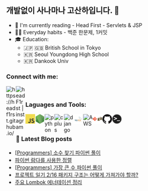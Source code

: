 ## 개발없이 사나마나 고산하입니다. 👋
- 📖 I'm currently reading - Head First - Servlets & JSP
- 🏃‍♂️ Everyday habits - 백준 한문제, 1커밋
- 🎓 Education: 
    - 🇯🇵 🇬🇧 British School in Tokyo
    - 🇰🇷 Seoul Youngdong High School
    - 🇰🇷 Dankook Univ

### Connect with me:

[<img align = "left" alt ="https://headf1rst.github.io/" width="26px" src="https://icon-library.com/images/blogging-icon/blogging-icon-27.jpg" />][website]
[<img align = "left" alt ="headF1rst | instagram" width="26px" src="https://user-images.githubusercontent.com/55884834/141100586-724cc663-76ce-4e55-8b35-c7bca297f3e2.png">][instagram]

<br />

### Laguages and Tools:


<img align = "left" alt ="javascript" width="26px" src="https://raw.githubusercontent.com/github/explore/80688e429a7d4ef2fca1e82350fe8e3517d3494d/topics/javascript/javascript.png" />
<img align = "left" alt ="node" width="26px" src="https://raw.githubusercontent.com/github/explore/80688e429a7d4ef2fca1e82350fe8e3517d3494d/topics/nodejs/nodejs.png" />
<img align = "left" alt ="python" width="26px" src="https://upload.wikimedia.org/wikipedia/commons/thumb/c/c3/Python-logo-notext.svg/600px-Python-logo-notext.svg.png" />

<img align = "left" alt ="cplus" width="26px" src="https://blog.kakaocdn.net/dn/CjKEy/btqMvLhM42U/qClHrhlfmx2zmixCU56WC1/img.png" />
<img align = "left" alt ="django" width="26px" src="https://blog.kakaocdn.net/dn/cVaSOX/btqD9jVw36X/jHpIEqn2EAk7xdKMMmpEP0/img.png" />

<img align = "left" alt ="mySql" width="26px" src="https://raw.githubusercontent.com/github/explore/80688e429a7d4ef2fca1e82350fe8e3517d3494d/topics/mysql/mysql.png" />
<img align = "left" alt ="AWS" width="26px" src="https://upload.wikimedia.org/wikipedia/commons/thumb/9/93/Amazon_Web_Services_Logo.svg/1200px-Amazon_Web_Services_Logo.svg.png" />
<img align = "left" alt ="git" width="26px" src="https://raw.githubusercontent.com/github/explore/80688e429a7d4ef2fca1e82350fe8e3517d3494d/topics/git/git.png" />
<img align = "left" alt ="github" width="26px" src="https://raw.githubusercontent.com/github/explore/78df643247d429f6cc873026c0622819ad797942/topics/github/github.png" />
<img align = "left" alt ="shell" width="26px" src="https://raw.githubusercontent.com/github/explore/80688e429a7d4ef2fca1e82350fe8e3517d3494d/topics/terminal/terminal.png" />

<br />
<br />

### 📕  Latest Blog posts
<!-- BLOG-POST-LIST:START -->
- [[Programmers] 소수 찾기 파이썬 풀이](https://headf1rst.github.io/%EC%98%A4%EB%8B%B5%EB%85%B8%ED%8A%B8/ps-2/)
- [파이썬 람다를 사용한 정렬](https://headf1rst.github.io/python/sortandlambda/)
- [[Programmers] 가장 큰 수 파이썬 풀이](https://headf1rst.github.io/%EC%98%A4%EB%8B%B5%EB%85%B8%ED%8A%B8/ps-1/)
- [프로젝트 일기 2/16 패키지 구조는 어떻게 가져가야 할까?](https://headf1rst.github.io/etc/promisor-diary-2/)
- [주요 Lombok 에너테이션 정리](https://headf1rst.github.io/back_end/lombok-summary/)
<!-- BLOG-POST-LIST:END -->

[website]: https://headf1rst.github.io
[instagram]: https://www.instagram.com/sanwa2_sanha
